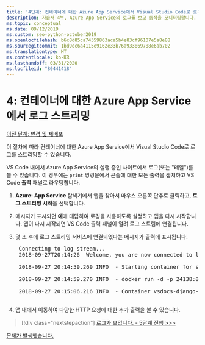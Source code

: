 ```yaml
---
title: '4단계: 컨테이너에 대한 Azure App Service에서 Visual Studio Code로 로그 스트리밍'
description: 자습서 4부, Azure App Service의 로그를 보고 동작을 모니터링합니다.
ms.topic: conceptual
ms.date: 09/12/2019
ms.custom: seo-python-october2019
ms.openlocfilehash: b6c8d85ca74359863aca5b4e83cf96107e5a8e88
ms.sourcegitcommit: 1bd9ec6a4115e9162e33b76a933869788e6ab702
ms.translationtype: HT
ms.contentlocale: ko-KR
ms.lasthandoff: 03/31/2020
ms.locfileid: "80441418"
---
```

# <a name="4-stream-logs-from-azure-app-service-for-a-container"></a>4: 컨테이너에 대한 Azure App Service에서 로그 스트리밍

[이전 단계: 변경 및 재배포](tutorial-deploy-containers-03.md)

이 절차에 따라 컨테이너에 대한 Azure App Service에서 Visual Studio Code로 로그를 스트리밍할 수 있습니다.

VS Code 내에서 Azure App Service의 실행 중인 사이트에서 로그(또는 "테일")를 볼 수 있습니다. 이 경우에는 `print` 명령문에서 콘솔에 대한 모든 출력을 캡처하고 VS Code **출력** 패널로 라우팅합니다.

1. **Azure: App Service** 탐색기에서 앱을 찾아서 마우스 오른쪽 단추로 클릭하고, **로그 스트리밍 시작**을 선택합니다.

1. 메시지가 표시되면 **예**에 대답하여 로깅을 사용하도록 설정하고 앱을 다시 시작합니다. 앱이 다시 시작되면 VS Code 출력 패널이 열려 로그 스트림에 연결됩니다.

1. 몇 초 후에 로그 스트리밍 서비스에 연결되었다는 메시지가 출력에 표시됩니다.

    <pre>
    Connecting to log stream...
    2018-09-27T20:14:26  Welcome, you are now connected to log-streaming service.

    2018-09-27 20:14:59.269 INFO  - Starting container for site

    2018-09-27 20:14:59.270 INFO  - docker run -d -p 24138:8000 --name vsdocs-django-sample-container_0 -e WEBSITES_PORT=8000 -e WEBSITE_SITE_NAME=vsdocs-django-sample-container -e WEBSITE_AUTH_ENABLED=False -e WEBSITE_ROLE_INSTANCE_ID=0 -e WEBSITE_INSTANCE_ID=02c705ae24eaf5f298e553a9c2724b9fe4485707c2d1c36137cd02931091e561 -e HTTP_LOGGING_ENABLED=1 vsdocsregistry.azurecr.io/python-sample-vscode-django-tutorial:latest

    2018-09-27 20:15:06.216 INFO  - Container vsdocs-django-sample-container_0 for site vsdocs-django-sample-container initialized successfully.
    </pre>

1. 앱 내에서 이동하여 다양한 HTTP 요청에 대한 추가 출력을 볼 수 있습니다.

> [!div class="nextstepaction"]
> [로그가 보입니다. - 5단계 진행 >>>](tutorial-deploy-containers-05.md)

[문제가 발생했습니다.](https://www.research.net/r/PWZWZ52?tutorial=vscode-appservice-containers&step=04-stream-logs)
